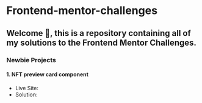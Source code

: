 # Frontend-mentor-challenges

## Welcome 👋, this is a repository containing all of my solutions to the Frontend Mentor Challenges.

### Newbie Projects

#### 1. NFT preview card component

* Live Site: 
* Solution:

